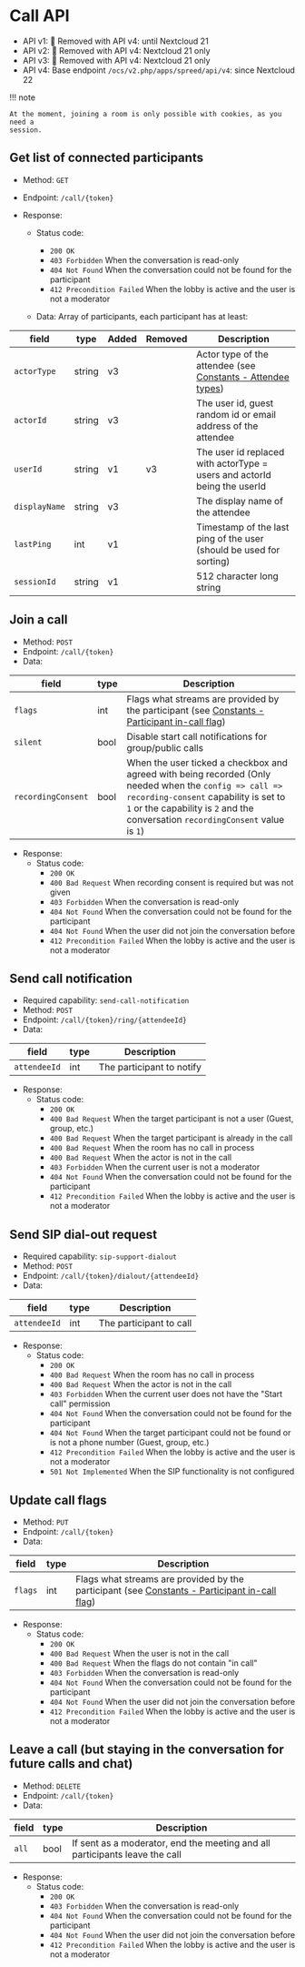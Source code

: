 # Call API

* API v1: 🏁 Removed with API v4: until Nextcloud 21
* API v2: 🏁 Removed with API v4: Nextcloud 21 only
* API v3: 🏁 Removed with API v4: Nextcloud 21 only
* API v4: Base endpoint `/ocs/v2.php/apps/spreed/api/v4`: since Nextcloud 22

!!! note

    At the moment, joining a room is only possible with cookies, as you need a
    session.

## Get list of connected participants

* Method: `GET`
* Endpoint: `/call/{token}`

* Response:
    - Status code:
        + `200 OK`
        + `403 Forbidden` When the conversation is read-only
        + `404 Not Found` When the conversation could not be found for the participant
        + `412 Precondition Failed` When the lobby is active and the user is not a moderator

    - Data:
        Array of participants, each participant has at least:

| field         | type   | Added | Removed | Description                                                                                |
|---------------|--------|-------|---------|--------------------------------------------------------------------------------------------|
| `actorType`   | string | v3    |         | Actor type of the attendee (see [Constants - Attendee types](constants.md#attendee-types)) |
| `actorId`     | string | v3    |         | The user id, guest random id or email address of the attendee                              |
| `userId`      | string | v1    | v3      | The user id replaced with actorType = users and actorId being the userId                   |
| `displayName` | string | v3    |         | The display name of the attendee                                                           |
| `lastPing`    | int    | v1    |         | Timestamp of the last ping of the user (should be used for sorting)                        |
| `sessionId`   | string | v1    |         | 512 character long string                                                                  |

## Join a call

* Method: `POST`
* Endpoint: `/call/{token}`
* Data:

| field              | type | Description                                                                                                                                                                                                                        |
|--------------------|------|------------------------------------------------------------------------------------------------------------------------------------------------------------------------------------------------------------------------------------|
| `flags`            | int  | Flags what streams are provided by the participant (see [Constants - Participant in-call flag](constants.md#participant-in-call-flag))                                                                                             |
| `silent`           | bool | Disable start call notifications for group/public calls                                                                                                                                                                            |
| `recordingConsent` | bool | When the user ticked a checkbox and agreed with being recorded (Only needed when the `config => call => recording-consent` capability is set to `1` or the capability is `2` and the conversation `recordingConsent` value is `1`) |

* Response:
    - Status code:
        + `200 OK`
        + `400 Bad Request` When recording consent is required but was not given
        + `403 Forbidden` When the conversation is read-only
        + `404 Not Found` When the conversation could not be found for the participant
        + `404 Not Found` When the user did not join the conversation before
        + `412 Precondition Failed` When the lobby is active and the user is not a moderator

## Send call notification

* Required capability: `send-call-notification`
* Method: `POST`
* Endpoint: `/call/{token}/ring/{attendeeId}`
* Data:

| field        | type | Description               |
|--------------|------|---------------------------|
| `attendeeId` | int  | The participant to notify |

* Response:
    - Status code:
        + `200 OK`
        + `400 Bad Request` When the target participant is not a user (Guest, group, etc.)
        + `400 Bad Request` When the target participant is already in the call
        + `400 Bad Request` When the room has no call in process
        + `400 Bad Request` When the actor is not in the call
        + `403 Forbidden` When the current user is not a moderator
        + `404 Not Found` When the conversation could not be found for the participant
        + `412 Precondition Failed` When the lobby is active and the user is not a moderator

## Send SIP dial-out request

* Required capability: `sip-support-dialout`
* Method: `POST`
* Endpoint: `/call/{token}/dialout/{attendeeId}`
* Data:

| field        | type | Description             |
|--------------|------|-------------------------|
| `attendeeId` | int  | The participant to call |

* Response:
    - Status code:
        + `200 OK`
        + `400 Bad Request` When the room has no call in process
        + `400 Bad Request` When the actor is not in the call
        + `403 Forbidden` When the current user does not have the "Start call" permission
        + `404 Not Found` When the conversation could not be found for the participant
        + `404 Not Found` When the target participant could not be found or is not a phone number (Guest, group, etc.)
        + `412 Precondition Failed` When the lobby is active and the user is not a moderator
        + `501 Not Implemented` When the SIP functionality is not configured

## Update call flags

* Method: `PUT`
* Endpoint: `/call/{token}`
* Data:

| field   | type | Description                                                                                                                            |
|---------|------|----------------------------------------------------------------------------------------------------------------------------------------|
| `flags` | int  | Flags what streams are provided by the participant (see [Constants - Participant in-call flag](constants.md#participant-in-call-flag)) |

* Response:
    - Status code:
        + `200 OK`
        + `400 Bad Request` When the user is not in the call
        + `400 Bad Request` When the flags do not contain "in call"
        + `403 Forbidden` When the conversation is read-only
        + `404 Not Found` When the conversation could not be found for the participant
        + `404 Not Found` When the user did not join the conversation before
        + `412 Precondition Failed` When the lobby is active and the user is not a moderator

## Leave a call (but staying in the conversation for future calls and chat)

* Method: `DELETE`
* Endpoint: `/call/{token}`
* Data:

| field | type | Description                                                                 |
|-------|------|-----------------------------------------------------------------------------|
| `all` | bool | If sent as a moderator, end the meeting and all participants leave the call |


* Response:
    - Status code:
        + `200 OK`
        + `403 Forbidden` When the conversation is read-only
        + `404 Not Found` When the conversation could not be found for the participant
        + `404 Not Found` When the user did not join the conversation before
        + `412 Precondition Failed` When the lobby is active and the user is not a moderator
